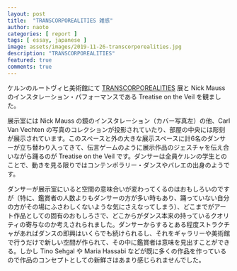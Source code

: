 ```yaml
---
layout: post
title:  "TRANSCORPOREALITIES 雑感"
author: naoto
categories: [ report ]
tags: [ essay, japanese ]
image: assets/images/2019-11-26-transcorporealities.jpg
description: "TRANSCORPOREALITIES"
featured: true
comments: true
---
```


ケルンのルートヴィヒ美術館にて [TRANSCORPOREALITIES](https://www.museum-ludwig.de/en/exhibitions/transcorporealities.html) 展と Nick Mauss のインスタレーション・パフォーマンスである Treatise on the Veil を観ました。

展示室には Nick Mauss の鏡のインスタレーション（カバー写真左）の他、Carl Van Vecht­en の写真のコレクションが投影されていたり、部屋の中央には彫刻が展示されています。このスペースと外の大きな展示スペースに計6名のダンサーが立ち替わり入ってきて、伝言ゲームのように展示作品のジェスチャを伝え合いながら踊るのが Treatise on the Veil です。ダンサーは全員ケルンの学生とのことで、動きを見る限りではコンテンポラリー・ダンスやバレエの出身のようです。

ダンサーが展示室にいると空間の意味合いが変わってくるのはおもしろいのですが（特に、鑑賞者の人数よりもダンサーの方が多い時もあり、踊っていない自分の方がその場にふさわしくないような気にさえなってしまう）、どこまでがアート作品としての固有のおもしろさで、どこからがダンス本来の持っているクオリティの寄与なのか考えされられました。ダンサーからするとある程度ストラクチャがあればダンスの即興はいくらでも続けられるし、それをギャラリーや美術館で行うだけで新しい空間が作られて、その中に鑑賞者は意味を見出すことができる。しかし Tino Sehgal や Maria Hassabi などが既に多くの作品を作っているので作品のコンセプトとしての新鮮さはあまり感じられませんでした。
